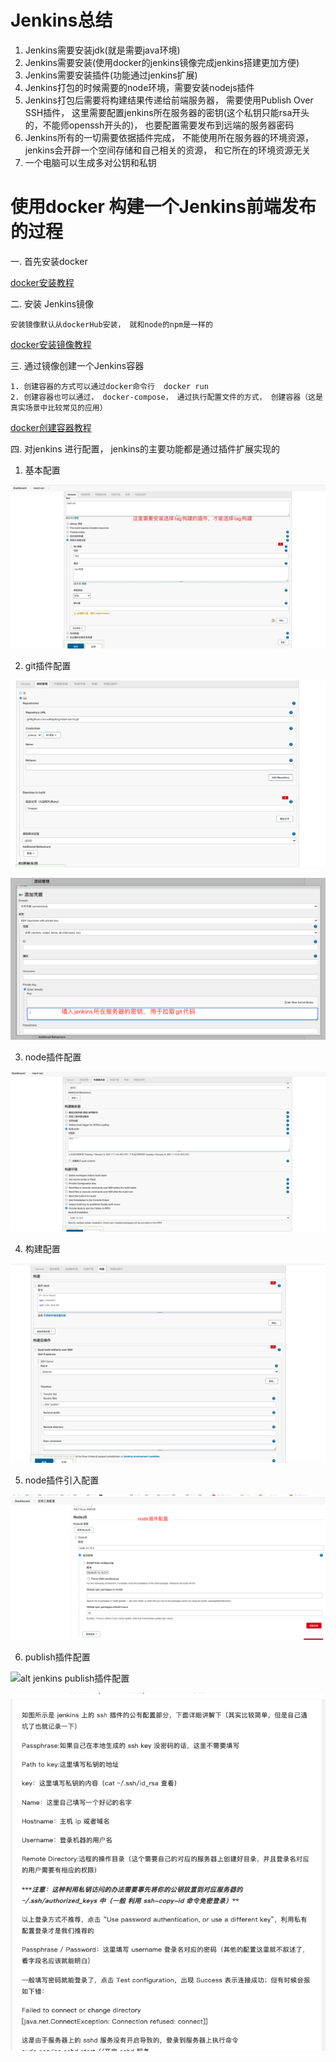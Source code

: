 # Jenkins总结

1. Jenkins需要安装jdk(就是需要java环境)
2. Jenkins需要安装(使用docker的jenkins镜像完成jenkins搭建更加方便)
3. Jenkins需要安装插件(功能通过jenkins扩展)
4. Jenkins打包的时候需要的node环境，需要安装nodejs插件
5. Jenkins打包后需要将构建结果传递给前端服务器， 需要使用Publish Over SSH插件， 这里需要配置jenkins所在服务器的密钥(这个私钥只能rsa开头的，不能师openssh开头的)， 也要配置需要发布到远端的服务器密码
6. Jenkins所有的一切需要依据插件完成， 不能使用所在服务器的环境资源， jenkins会开辟一个空间存储和自己相关的资源， 和它所在的环境资源无关
7. 一个电脑可以生成多对公钥和私钥

# 使用docker 构建一个Jenkins前端发布 的过程

一. 首先安装docker

[docker安装教程](https://yeasy.gitbook.io/docker_practice/install)

二. 安装 Jenkins镜像
```
安装镜像默认从dockerHub安装， 就和node的npm是一样的
```

[docker安装镜像教程](https://yeasy.gitbook.io/docker_practice/image/pull)

三. 通过镜像创建一个Jenkins容器
```
1. 创建容器的方式可以通过docker命令行  docker run
2. 创建容器也可以通过， docker-compose， 通过执行配置文件的方式， 创建容器（这是真实场景中比较常见的应用）
```

[docker创建容器教程](https://yeasy.gitbook.io/docker_practice/container/run)

四. 对jenkins 进行配置， jenkins的主要功能都是通过插件扩展实现的

1. 基本配置

![alt jenkins基本配置](./images/git-tag-plugin-jenkins.jpeg)

2. git插件配置

![alt jenkins git配置](./images/git-plugin-jenkins.png)

![alt jenkins git ssh配置](./images/git-plugin-ssh-jenkins.png)

3. node插件配置

![alt jenkins node插件配置](./images/node-plugin-jenkins.jpeg)

4. 构建配置

![alt jenkins 构建配置](./images/build-jenkins.png)

5. node插件引入配置

![alt jenkins node插件引入配置](./images/node-plugin-jenkins-import.png)

6. publish插件配置

![alt jenkins publish插件配置](./images/publish-over-ssh-jenkins.png, "publish插件配置")

![alt jenkins publish插件配置](./images/publish-over-ssh-config-jenkins.png)







